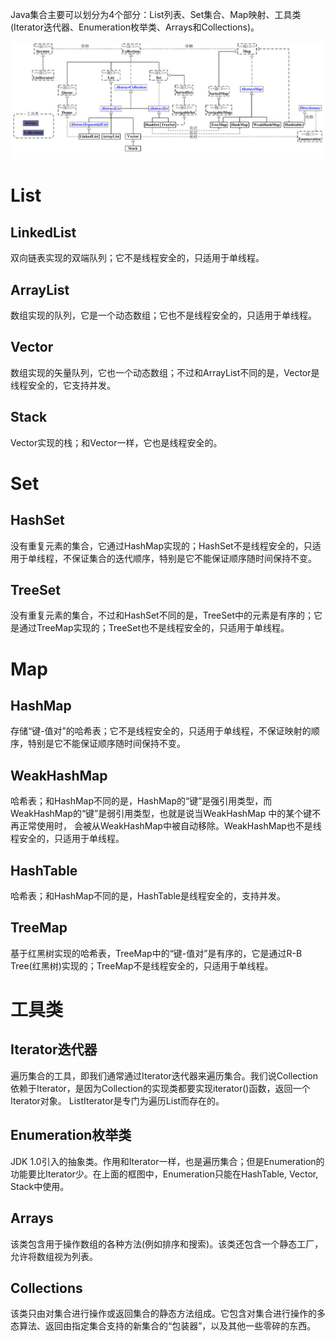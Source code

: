 Java集合主要可以划分为4个部分：List列表、Set集合、Map映射、工具类(Iterator迭代器、Enumeration枚举类、Arrays和Collections)。

![Java集合](/static/base/Collection.jpg)

# List

## LinkedList
双向链表实现的双端队列；它不是线程安全的，只适用于单线程。
## ArrayList
数组实现的队列，它是一个动态数组；它也不是线程安全的，只适用于单线程。
## Vector
数组实现的矢量队列，它也一个动态数组；不过和ArrayList不同的是，Vector是线程安全的，它支持并发。
## Stack
Vector实现的栈；和Vector一样，它也是线程安全的。

# Set
## HashSet
没有重复元素的集合，它通过HashMap实现的；HashSet不是线程安全的，只适用于单线程，不保证集合的迭代顺序，特别是它不能保证顺序随时间保持不变。
## TreeSet
没有重复元素的集合，不过和HashSet不同的是，TreeSet中的元素是有序的；它是通过TreeMap实现的；TreeSet也不是线程安全的，只适用于单线程。

# Map

## HashMap
存储“键-值对”的哈希表；它不是线程安全的，只适用于单线程，不保证映射的顺序，特别是它不能保证顺序随时间保持不变。
## WeakHashMap
哈希表；和HashMap不同的是，HashMap的“键”是强引用类型，而WeakHashMap的“键”是弱引用类型，也就是说当WeakHashMap 中的某个键不再正常使用时，
会被从WeakHashMap中被自动移除。WeakHashMap也不是线程安全的，只适用于单线程。
## HashTable
哈希表；和HashMap不同的是，HashTable是线程安全的，支持并发。
## TreeMap
基于红黑树实现的哈希表，TreeMap中的“键-值对”是有序的，它是通过R-B Tree(红黑树)实现的；TreeMap不是线程安全的，只适用于单线程。

# 工具类

## Iterator迭代器
遍历集合的工具，即我们通常通过Iterator迭代器来遍历集合。我们说Collection依赖于Iterator，是因为Collection的实现类都要实现iterator()函数，返回一个Iterator对象。
ListIterator是专门为遍历List而存在的。
## Enumeration枚举类
JDK 1.0引入的抽象类。作用和Iterator一样，也是遍历集合；但是Enumeration的功能要比Iterator少。在上面的框图中，Enumeration只能在HashTable, Vector, Stack中使用。
## Arrays
该类包含用于操作数组的各种方法(例如排序和搜索)。该类还包含一个静态工厂，允许将数组视为列表。
## Collections
该类只由对集合进行操作或返回集合的静态方法组成。它包含对集合进行操作的多态算法、返回由指定集合支持的新集合的“包装器”，以及其他一些零碎的东西。